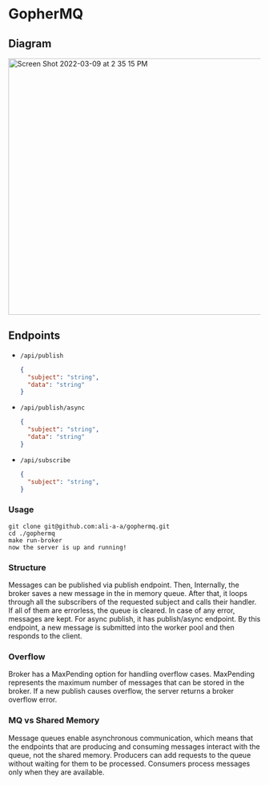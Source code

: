 # GopherMQ

## Diagram


<img width="512" alt="Screen Shot 2022-03-09 at 2 35 15 PM" src="https://user-images.githubusercontent.com/68470999/157550261-a37ed2f8-b788-4651-99a3-07dbe89a1917.png">

## Endpoints

- `/api/publish`
  ```json
  {
    "subject": "string",
    "data": "string"
  }
  ```
- `/api/publish/async`
  ```json
  {
    "subject": "string",
    "data": "string"
  }
  ```
- `/api/subscribe`
  ```json
  {
    "subject": "string",
  }
  ```

### Usage
```
git clone git@github.com:ali-a-a/gophermq.git
cd ./gophermq
make run-broker
now the server is up and running! 
```

### Structure
Messages can be published via publish endpoint. Then, Internally, the broker saves a new message in the in memory queue. After that, it loops through all the subscribers of the requested subject and calls their handler. If all of them are errorless, the queue is cleared. In case of any error, messages are kept. For async publish, it has publish/async endpoint. By this endpoint, a new message is submitted into the worker pool and then responds to the client.
  
### Overflow
Broker has a MaxPending option for handling overflow cases. MaxPending represents the maximum number of messages that can be stored in the broker. If a new publish causes overflow, the server returns a broker overflow error.

### MQ vs Shared Memory
Message queues enable asynchronous communication, which means that the endpoints that are producing and consuming messages interact with the queue, not the shared memory. Producers can add requests to the queue without waiting for them to be processed. Consumers process messages only when they are available.
